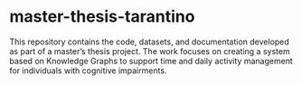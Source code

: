 # master-thesis-tarantino
This repository contains the code, datasets, and documentation developed as part of a master’s thesis project. The work focuses on creating a system based on Knowledge Graphs to support time and daily activity management for individuals with cognitive impairments.
